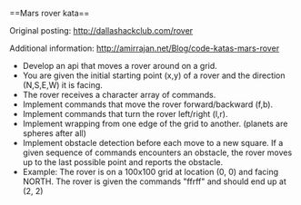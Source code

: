 ==Mars rover kata==

Original posting: http://dallashackclub.com/rover

Additional information: http://amirrajan.net/Blog/code-katas-mars-rover

- Develop an api that moves a rover around on a grid.
- You are given the initial starting point (x,y) of a rover and the direction (N,S,E,W) it is facing.
- The rover receives a character array of commands.
- Implement commands that move the rover forward/backward (f,b).
- Implement commands that turn the rover left/right (l,r).
- Implement wrapping from one edge of the grid to another. (planets are spheres after all)
- Implement obstacle detection before each move to a new square. If a given sequence of commands encounters an obstacle, the rover moves up to the last possible point and reports the obstacle.
- Example: The rover is on a 100x100 grid at location (0, 0) and facing NORTH. The rover is given the commands "ffrff" and should end up at (2, 2)
